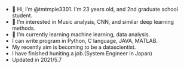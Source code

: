 - 👋 Hi, I’m @tmtmpie3301. I'm 23 years old, and 2nd graduate school student.
- 👀 I’m interested in Music analysis, CNN, and similar deep learning methods.
- 🌱 I’m currently learning machine learning, data analysis.
- I can write program in Python, C language, JAVA, MATLAB.
- My recently aim is becoming to be a datascientist. 
- I have finished huniting a job.(System Engineer in Japan)
- Updated in 2021/5.7


<!---
tmtmpie3301/tmtmpie3301 is a ✨ special ✨ repository because its `README.md` (this file) appears on your GitHub profile.
You can click the Preview link to take a look at your changes.
--->
